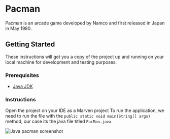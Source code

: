 # Pacman
Pacman is an arcade game developed by Namco and first released in Japan in May 1980.

## Getting Started
These instructions will get you a copy of the project up and running on your local machine for development and testing purposes.

### Prerequisites
- [Java JDK](http://www.oracle.com/technetwork/java/javase/downloads/)

### Instructions
Open the project on your IDE as a Marven project
To run the application, we need to run the file with the 
`public static void main(String[] args) ` method, our case its
the java file titled `PacMan.java`


![Java pacman screenshot]()